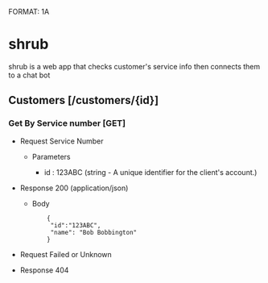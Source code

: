 FORMAT: 1A

# shrub

shrub is a web app that checks customer's service info then connects them to a chat bot

## Customers [/customers/{id}]

### Get By Service number [GET]

+ Request Service Number

    + Parameters

        + id : 123ABC (string - A unique identifier for the client's account.)

+ Response 200 (application/json)

  + Body

            {
             "id":"123ABC",
             "name": "Bob Bobbington"
            }

+ Request Failed or Unknown

+ Response 404